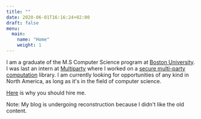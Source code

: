 ```yaml
---
title: ""
date: 2020-06-01T16:16:24+02:00
draft: false
menu:
  main:
    name: "Home"
    weight: 1
---
```



I am a graduate of the M.S Computer Science program at [Boston University](https://www.bu.edu/cs/). I was last an intern at [Multiparty](https://multiparty.org/) where I worked on a [secure multi-party computation](https://en.wikipedia.org/wiki/Secure_multi-party_computation) library. I am currently looking for opportunities of any kind in North America, as long as it's in the field of computer science. 

[Here](/about) is why you should hire me.

Note: My blog is undergoing reconstruction because I didn't like the old content.